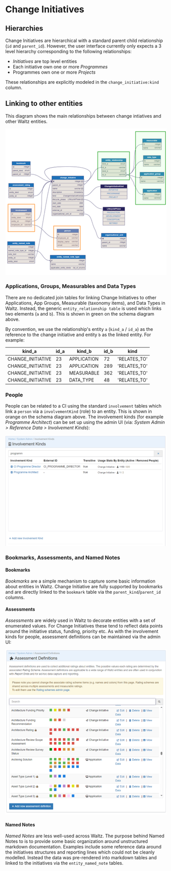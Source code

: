 # Change Initiatives

## Hierarchies

Change Initiatives are hierarchical with a standard parent child relationship (`id` and `parent_id`).  However, the 
user interface currently only expects a 3 level hierarchy corresponding to the following relationships:

- _Initiatives_ are top level entities 
- Each initiative own one or more _Programmes_ 
- Programmes own one or more _Projects_

These relationships are explicitly modeled in the `change_initiative:kind` column.



## Linking to other entities

This diagram shows the main relationships between change intiatives and other Waltz entities.

![](ci-schema.png)


### Applications, Groups, Measurables and Data Types

There are no dedicated join tables for linking Change Initiatives to other Applications, App Groups, Measurable (taxonomy items), and Data Types in Waltz.
Instead, the generic `entity_relationship table` is used which links two elements (`a` and `b`).  This is shown in green on the schema diagram above.

By convention, we use the relationship's entity `a` (`kind_a` / `id_a`) as the reference to the change initiative and entity `b` as the linked entity.  For example:

| kind_a            | id_a | kind_b      | id_b | kind         | 
|-------------------|------|-------------|------|--------------|
| CHANGE_INITIATIVE | 23   | APPLICATION | 72   | 'RELATES_TO' |
| CHANGE_INITIATIVE | 23   | APPLICATION | 289  | 'RELATES_TO' |
| CHANGE_INITIATIVE | 23   | MEASURABLE  | 362  | 'RELATES_TO' |
| CHANGE_INITIATIVE | 23   | DATA_TYPE   | 48   | 'RELATES_TO' |


### People

People can be related to a CI using the standard `involvement` tables
which link a `person` via a `involvementKind` (role) to an entity.  This is shown in orange on the schema diagram above.  The involvement kinds (for example _Programme Architect_) can be set up using the admin UI (via: _System Admin > Reference Data > Involvement Kinds_):

![](ci-inv-kind.png)


### Bookmarks, Assessments, and Named Notes

#### Bookmarks

_Bookmarks_ are a simple mechanism to capture some basic information about entities in Waltz.  Change Initiative are fully supported by bookmarks and are directly linked to the `bookmark` table via the `parent_kind`/`parent_id` columns. 

#### Assessments 

_Assessments_ are widely used in Waltz to decorate entities with  a set of enumerated values.  For Change Initiatives these tend to reflect data points around the initiative status, funding, priority etc.  As with the involvement kinds for people, assessment definitions can be maintained via the admin UI:

![](ci-assmt-def.png)


#### Named Notes

_Named Notes_ are less well-used across Waltz.  The purpose behind Named Notes to is to provide some basic organization around unstructured markdown documentation.  Examples include some reference data around the initiatives structures and reporting lines which could not be cleanly modelled.  Instead the data was pre-rendered into markdown tables and linked to the initiatives via the `entity_named_note` tables.






